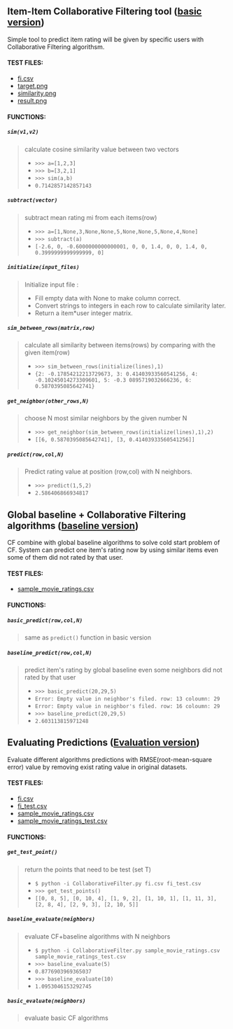 ## Item-Item Collaborative Filtering tool ([basic version](https://github.com/leihao1/soen691/releases/tag/basic))
Simple tool to predict item rating will be given by specific users with Collaborative Filtering algorithsm.

#### TEST FILES:
* [fi.csv](https://github.com/leihao1/soen691/blob/master/CollaborativeFiltering/fi.csv)
* [target.png](https://github.com/leihao1/soen691/blob/master/CollaborativeFiltering/target.png)
* [similarity.png](https://github.com/leihao1/soen691/blob/master/CollaborativeFiltering/similarity.png)
* [result.png](https://github.com/leihao1/soen691/blob/master/CollaborativeFiltering/result.png)

#### FUNCTIONS: 

##### `sim(v1,v2)`
> calculate cosine similarity value between two vectors
>* `>>> a=[1,2,3]`
>* `>>> b=[3,2,1]`
>* `>>> sim(a,b)`
>* `0.7142857142857143`

##### `subtract(vector)`
>subtract mean rating mi from each items(row)
>
>* `>>> a=[1,None,3,None,None,5,None,None,5,None,4,None]`
>* `>>> subtract(a)`
>* `[-2.6, 0, -0.6000000000000001, 0, 0, 1.4, 0, 0, 1.4, 0, 0.3999999999999999, 0]`

##### `initialize(input_files)`
>Initialize input file : 
>* Fill empty data with None to make column correct.
>* Convert strings to integers in each row to calculate similarity later.
>* Return a item*user integer matrix.

##### `sim_between_rows(matrix,row)`
>calculate all similarity between items(rows) by comparing with the given item(row)
>* `>>> sim_between_rows(initialize(lines),1)`
>* `{2: -0.17854212213729673, 3: 0.41403933560541256, 4: -0.10245014273309601, 5: -0.3
>0895719032666236, 6: 0.5870395085642741}`

##### `get_neighbor(other_rows,N)`
>choose N most similar neighbors by the given number N
>* `>>> get_neighbor(sim_between_rows(initialize(lines),1),2)`
>* `[[6, 0.5870395085642741], [3, 0.41403933560541256]]`

##### `predict(row,col,N)`
>Predict rating value at position (row,col) with N neighbors.
>* `>>> predict(1,5,2)`
>* `2.586406866934817`

## Global baseline + Collaborative Filtering algorithms ([baseline version](https://github.com/leihao1/soen691/releases/tag/baseline))
CF combine with global baseline algorithms to solve cold start problem of CF.
System can predict one item's rating now by using similar items even some of them did not rated by that user.

#### TEST FILES:
* [sample_movie_ratings.csv](https://github.com/leihao1/soen691/blob/master/CollaborativeFiltering/sample_movie_ratings.csv)

#### FUNCTIONS:

##### `basic_predict(row,col,N)`
>same as `predict()` function in basic version 

##### `baseline_predict(row,col,N)`
>predict item's rating by global baseline even some neighbors did not rated by that user
>* `>>> basic_predict(20,29,5)`
>* `Error: Empty value in neighbor's filed. row: 13 coloumn: 29`
>* `Error: Empty value in neighbor's filed. row: 16 coloumn: 29`
>* `>>> baseline_predict(20,29,5)`
>* `2.603113815971248`

## Evaluating Predictions ([Evaluation version](https://github.com/leihao1/soen691/releases/tag/Evaluation))
Evaluate different algorithms predictions with RMSE(root-mean-square error) value by removing exist rating value in original datasets.

#### TEST FILES:
* [fi.csv](https://github.com/leihao1/soen691/blob/Evaluation/CollaborativeFiltering/fi.csv)
* [fi_test.csv](https://github.com/leihao1/soen691/blob/Evaluation/CollaborativeFiltering/fi_test.csv)
* [sample_movie_ratings.csv](https://github.com/leihao1/soen691/blob/Evaluation/CollaborativeFiltering/sample_movie_ratings.csv)
* [sample_movie_ratings_test.csv](https://github.com/leihao1/soen691/blob/Evaluation/CollaborativeFiltering/sample_movie_ratings_test.csv)

#### FUNCTIONS:

##### `get_test_point()`
>return the points that need to be test (set T)
>* `$ python -i CollaborativeFilter.py fi.csv fi_test.csv`
>* `>>> get_test_points()`
>* `[[0, 8, 5], [0, 10, 4], [1, 9, 2], [1, 10, 1], [1, 11, 3], [2, 8, 4], [2, 9, 3], [2, 10, 5]]`

##### `baseline_evaluate(neighbors)`
>evaluate CF+baseline algorithms with N neighbors
>* `$ python -i CollaborativeFilter.py sample_movie_ratings.csv sample_movie_ratings_test.csv`
>* `>>> baseline_evaluate(5)`
>* `0.8776903969365037`
>* `>>> baseline_evaluate(10)`
>* `1.0953046153292745`

##### `basic_evaluate(neighbors)`
>evaluate basic CF algorithms
